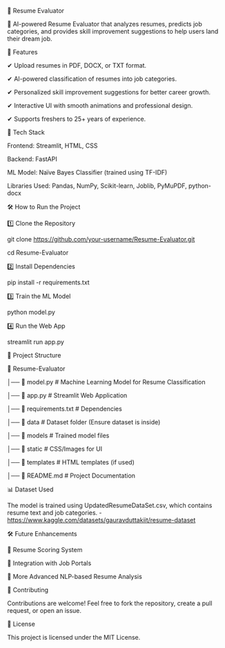 📄 Resume Evaluator

🚀 AI-powered Resume Evaluator that analyzes resumes, predicts job categories, and provides skill improvement suggestions to help users land their dream job.

🔹 Features

✔ Upload resumes in PDF, DOCX, or TXT format.

✔ AI-powered classification of resumes into job categories.

✔ Personalized skill improvement suggestions for better career growth.

✔ Interactive UI with smooth animations and professional design.

✔ Supports freshers to 25+ years of experience.

📌 Tech Stack

Frontend: Streamlit, HTML, CSS

Backend: FastAPI

ML Model: Naïve Bayes Classifier (trained using TF-IDF)

Libraries Used: Pandas, NumPy, Scikit-learn, Joblib, PyMuPDF, python-docx

🛠 How to Run the Project

1️⃣ Clone the Repository



git clone https://github.com/your-username/Resume-Evaluator.git

cd Resume-Evaluator

2️⃣ Install Dependencies

pip install -r requirements.txt

3️⃣ Train the ML Model

python model.py


4️⃣ Run the Web App

streamlit run app.py

📂 Project Structure

📁 Resume-Evaluator

│── 📄 model.py          # Machine Learning Model for Resume Classification

│── 📄 app.py            # Streamlit Web Application

│── 📄 requirements.txt  # Dependencies

│── 📂 data              # Dataset folder (Ensure dataset is inside)

│── 📂 models            # Trained model files

│── 📂 static            # CSS/Images for UI

│── 📂 templates         # HTML templates (if used)

│── 📄 README.md         # Project Documentation


📊 Dataset Used

The model is trained using UpdatedResumeDataSet.csv, which contains resume text and job categories.  - https://www.kaggle.com/datasets/gauravduttakiit/resume-dataset

🛠 Future Enhancements

🔹 Resume Scoring System

🔹 Integration with Job Portals

🔹 More Advanced NLP-based Resume Analysis


🤝 Contributing

Contributions are welcome! Feel free to fork the repository, create a pull request, or open an issue.

📜 License

This project is licensed under the MIT License.

